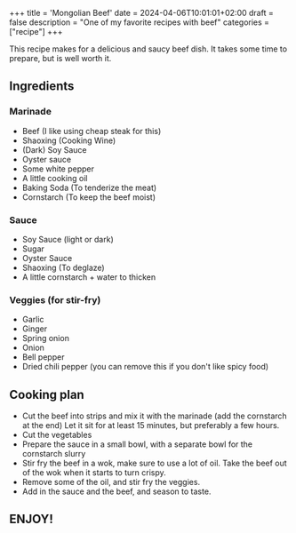 +++
title = 'Mongolian Beef'
date = 2024-04-06T10:01:01+02:00
draft = false
description = "One of my favorite recipes with beef"
categories = ["recipe"]
+++

This recipe makes for a delicious and saucy beef dish. It takes some time to prepare, but is well worth it. 

## Ingredients

### Marinade
* Beef (I like using cheap steak for this)
* Shaoxing (Cooking Wine)
* (Dark) Soy Sauce
* Oyster sauce
* Some white pepper
* A little cooking oil
* Baking Soda (To tenderize the meat)
* Cornstarch (To keep the beef moist)

### Sauce
* Soy Sauce (light or dark)
* Sugar 
* Oyster Sauce
* Shaoxing (To deglaze)
* A little cornstarch + water to thicken

### Veggies (for stir-fry)
* Garlic
* Ginger
* Spring onion
* Onion
* Bell pepper
* Dried chili pepper (you can remove this if you don't like spicy food)

## Cooking plan
* Cut the beef into strips and mix it with the marinade (add the cornstarch at the end) Let it sit for at least 15 minutes, but preferably a few hours. 
* Cut the vegetables
* Prepare the sauce in a small bowl, with a separate bowl for the cornstarch slurry
* Stir fry the beef in a wok, make sure to use a lot of oil. Take the beef out of the wok when it starts to turn crispy.
* Remove some of the oil, and stir fry the veggies. 
* Add in the sauce and the beef, and season to taste. 

## ENJOY!
